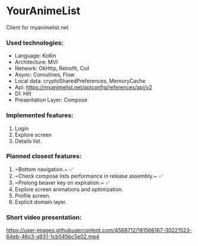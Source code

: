 # YourAnimeList
Client for myanimelist.net

### Used technologies:
- Language: Kotlin
- Architecture: MVI
- Network: OkHttp, Retrofit, Coil
- Async: Coroutines, Flow
- Local data: cryptoSharedPreferences, MemoryCache
- Api: https://myanimelist.net/apiconfig/references/api/v2
- DI: Hilt
- Presentation Layer: Compose

### Implemented features:
1. Login
2. Explore screen
3. Details list.

### Planned closest features:
1. ~Bottom navigation.~ :white_check_mark:
2. ~Check compose lists performance in release assembly.~ :white_check_mark:
3. ~Prolong beaver key on expiration.~ :white_check_mark:
4. Explore screen animations and optimization.
5. Profile screen.
6. Explicit domain layer.

### Short video presentation:
https://user-images.githubusercontent.com/4568712/181566167-30221523-64eb-46c3-a931-1cb545bc5e02.mp4

